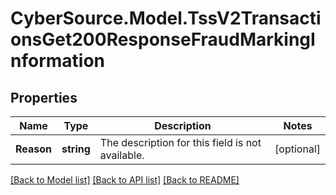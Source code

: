# CyberSource.Model.TssV2TransactionsGet200ResponseFraudMarkingInformation
## Properties

Name | Type | Description | Notes
------------ | ------------- | ------------- | -------------
**Reason** | **string** | The description for this field is not available. | [optional] 

[[Back to Model list]](../README.md#documentation-for-models) [[Back to API list]](../README.md#documentation-for-api-endpoints) [[Back to README]](../README.md)

